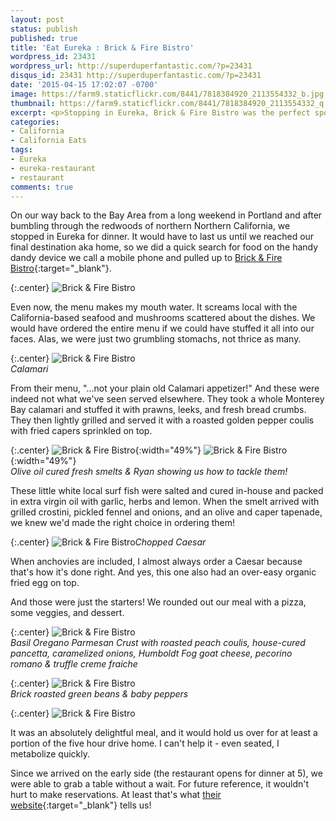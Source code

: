 ```yaml
---
layout: post
status: publish
published: true
title: 'Eat Eureka : Brick & Fire Bistro'
wordpress_id: 23431
wordpress_url: http://superduperfantastic.com/?p=23431
disqus_id: 23431 http://superduperfantastic.com/?p=23431
date: '2015-04-15 17:02:07 -0700'
image: https://farm9.staticflickr.com/8441/7818384920_2113554332_b.jpg
thumbnail: https://farm9.staticflickr.com/8441/7818384920_2113554332_q.jpg
excerpt: <p>Stopping in Eureka, Brick & Fire Bistro was the perfect spot for a bite to eat - a blend of local harvest and Mediterranean tradition.</p>
categories:
- California
- California Eats
tags:
- Eureka
- eureka-restaurant
- restaurant
comments: true
---
```

On our way back to the Bay Area from a long weekend in Portland and after bumbling through the redwoods of northern Northern California, we stopped in Eureka for dinner. It would have to last us until we reached our final destination aka home, so we did a quick search for food on the handy dandy device we call a mobile phone and pulled up to [Brick & Fire Bistro](http://www.brickandfirebistro.com/ "Brick & Fire Bistro"){:target="_blank"}.

{:.center}
![Brick & Fire Bistro](https://farm9.staticflickr.com/8287/7817501948_50d0fba5f2_b.jpg)

Even now, the menu makes my mouth water. It screams local with the California-based seafood and mushrooms scattered about the dishes. We would have ordered the entire menu if we could have stuffed it all into our faces. Alas, we were just two grumbling stomachs, not thrice as many.

{:.center}
![Brick & Fire Bistro](https://farm9.staticflickr.com/8295/7818377708_bb1c410588_b.jpg)  
_Calamari_

From their menu, "...not your plain old Calamari appetizer!" And these were indeed not what we've seen served elsewhere. They took a whole Monterey Bay calamari and stuffed it with prawns, leeks, and fresh bread crumbs. They then lightly grilled and served it with a roasted golden pepper coulis with fried capers sprinkled on top.

{:.center}
![Brick & Fire Bistro](https://farm9.staticflickr.com/8295/7818376322_4d066cc044.jpg){:width="49%"} ![Brick & Fire Bistro](https://farm9.staticflickr.com/8438/7818381008_eb1e7f73ff.jpg){:width="49%"}  
_Olive oil cured fresh smelts & Ryan showing us how to tackle them!_

These little white local surf fish were salted and cured in-house and packed in extra virgin oil with garlic, herbs and lemon. When the smelt arrived with grilled crostini, pickled fennel and onions, and an olive and caper tapenade, we knew we'd made the right choice in ordering them!

{:.center}
![Brick & Fire Bistro](https://farm8.staticflickr.com/7275/7818383622_5bea8ac28b_b.jpg)_Chopped Caesar_

When anchovies are included, I almost always order a Caesar because that's how it's done right. And yes, this one also had an over-easy organic fried egg on top.

And those were just the starters! We rounded out our meal with a pizza, some veggies, and dessert.

{:.center}
![Brick & Fire Bistro](https://farm9.staticflickr.com/8441/7818384920_2113554332_b.jpg)  
_Basil Oregano Parmesan Crust with roasted peach coulis, house-cured pancetta, caramelized onions, Humboldt Fog goat cheese, pecorino romano & truffle creme fraiche_

{:.center}
![Brick & Fire Bistro](https://farm9.staticflickr.com/8296/7818385910_5531b47045_b.jpg)  
_Brick roasted green beans & baby peppers_

{:.center}
![Brick & Fire Bistro](https://farm9.staticflickr.com/8440/7818387912_82690868b8_b.jpg)

It was an absolutely delightful meal, and it would hold us over for at least a portion of the five hour drive home. I can't help it - even seated, I metabolize quickly.

Since we arrived on the early side (the restaurant opens for dinner at 5), we were able to grab a table without a wait. For future reference, it wouldn't hurt to make reservations. At least that's what [their website](http://www.brickandfirebistro.com/ "Brick & Fire Bistro"){:target="_blank"} tells us!

